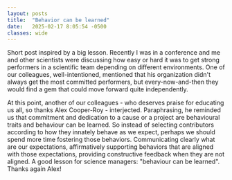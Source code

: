 ```yaml
---
layout: posts
title:  "Behavior can be learned"
date:   2025-02-17 8:05:54 -0500
classes: wide
---
```


Short post inspired by a big lesson. Recently I was in a conference and me and other scientists were discussing how easy or hard it was to get strong performers in a scientific team depending on different environments. One of our colleagues, well-intentioned, mentioned that his organization didn't always get the most committed performers, but every-now-and-then they would find a gem that could move forward quite independently.

At this point, another of our colleagues - who deserves praise for educating us all, so thanks Alex Cooper-Roy - interjected. Paraphrasing, he reminded us that commitment and dedication to a cause or a project are behavioural traits and behaviour can be learned. So instead of selecting contributors according to how they innately behave as we expect, perhaps we should spend more time fostering those behaviors. Communicating clearly what are our expectations, affirmatively supporting behaviors that are aligned with those expectations, providing constructive feedback when they are not aligned. A good lesson for science managers: "behaviour can be learned". Thanks again Alex!

